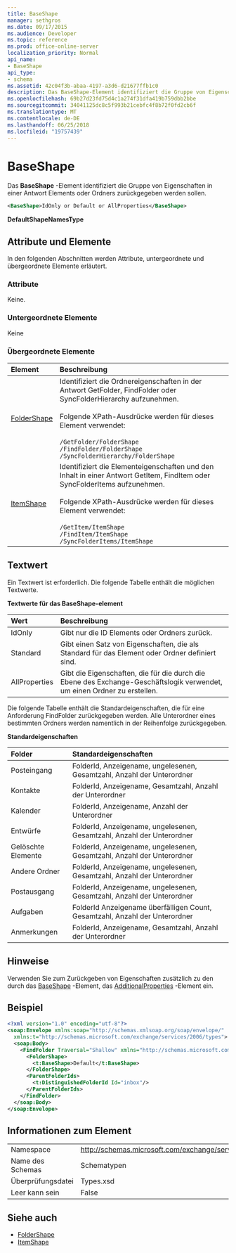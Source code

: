 ```yaml
---
title: BaseShape
manager: sethgros
ms.date: 09/17/2015
ms.audience: Developer
ms.topic: reference
ms.prod: office-online-server
localization_priority: Normal
api_name:
- BaseShape
api_type:
- schema
ms.assetid: 42c04f3b-abaa-4197-a3d6-d21677ffb1c0
description: Das BaseShape-Element identifiziert die Gruppe von Eigenschaften in einer Antwort Elements oder Ordners zurückgegeben werden sollen.
ms.openlocfilehash: 69b27d23fd75d4c1a274f31dfa419b759dbb2bbe
ms.sourcegitcommit: 34041125dc8c5f993b21cebfc4f8b72f0fd2cb6f
ms.translationtype: MT
ms.contentlocale: de-DE
ms.lasthandoff: 06/25/2018
ms.locfileid: "19757439"
---
```

# <a name="baseshape"></a>BaseShape

Das **BaseShape** -Element identifiziert die Gruppe von Eigenschaften in einer Antwort Elements oder Ordners zurückgegeben werden sollen. 
  
```xml
<BaseShape>IdOnly or Default or AllProperties</BaseShape>
```

 **DefaultShapeNamesType**
## <a name="attributes-and-elements"></a>Attribute und Elemente

In den folgenden Abschnitten werden Attribute, untergeordnete und übergeordnete Elemente erläutert.
  
### <a name="attributes"></a>Attribute

Keine.
  
### <a name="child-elements"></a>Untergeordnete Elemente

Keine
  
### <a name="parent-elements"></a>Übergeordnete Elemente

|**Element**|**Beschreibung**|
|:-----|:-----|
|[FolderShape](foldershape.md) <br/> | Identifiziert die Ordnereigenschaften in der Antwort GetFolder, FindFolder oder SyncFolderHierarchy aufzunehmen.<br/><br/>Folgende XPath-Ausdrücke werden für dieses Element verwendet:<br/><br/>`/GetFolder/FolderShape` <br/>  `/FindFolder/FolderShape` <br/>  `/SyncFolderHierarchy/FolderShape` <br/> |
|[ItemShape](itemshape.md) <br/> | Identifiziert die Elementeigenschaften und den Inhalt in einer Antwort GetItem, FindItem oder SyncFolderItems aufzunehmen.<br/><br/>Folgende XPath-Ausdrücke werden für dieses Element verwendet:<br/><br/>`/GetItem/ItemShape` <br/>  `/FindItem/ItemShape` <br/>  `/SyncFolderItems/ItemShape` <br/> |
   
## <a name="text-value"></a>Textwert

Ein Textwert ist erforderlich. Die folgende Tabelle enthält die möglichen Textwerte.
  
**Textwerte für das BaseShape-element**

|**Wert**|**Beschreibung**|
|:-----|:-----|
|IdOnly  <br/> |Gibt nur die ID Elements oder Ordners zurück.  <br/> |
|Standard  <br/> |Gibt einen Satz von Eigenschaften, die als Standard für das Element oder Ordner definiert sind.  <br/> |
|AllProperties  <br/> |Gibt die Eigenschaften, die für die durch die Ebene des Exchange-Geschäftslogik verwendet, um einen Ordner zu erstellen.  <br/> |
   
Die folgende Tabelle enthält die Standardeigenschaften, die für eine Anforderung FindFolder zurückgegeben werden. Alle Unterordner eines bestimmten Ordners werden namentlich in der Reihenfolge zurückgegeben.
  
**Standardeigenschaften**

|**Folder**|**Standardeigenschaften**|
|:-----|:-----|
|Posteingang  <br/> |FolderId, Anzeigename, ungelesenen, Gesamtzahl, Anzahl der Unterordner  <br/> |
|Kontakte  <br/> |FolderId, Anzeigename, Gesamtzahl, Anzahl der Unterordner  <br/> |
|Kalender  <br/> |FolderId, Anzeigename, Anzahl der Unterordner  <br/> |
|Entwürfe  <br/> |FolderId, Anzeigename, ungelesenen, Gesamtzahl, Anzahl der Unterordner  <br/> |
|Gelöschte Elemente  <br/> |FolderId, Anzeigename, ungelesenen, Gesamtzahl, Anzahl der Unterordner  <br/> |
|Andere Ordner  <br/> |FolderId, Anzeigename, ungelesenen, Gesamtzahl, Anzahl der Unterordner  <br/> |
|Postausgang  <br/> |FolderId, Anzeigename, ungelesenen, Gesamtzahl, Anzahl der Unterordner  <br/> |
|Aufgaben  <br/> |FolderId Anzeigename überfälligen Count, Gesamtzahl, Anzahl der Unterordner  <br/> |
|Anmerkungen  <br/> |FolderId, Anzeigename, Gesamtzahl, Anzahl der Unterordner  <br/> |
   
## <a name="remarks"></a>Hinweise

Verwenden Sie zum Zurückgeben von Eigenschaften zusätzlich zu den durch das [BaseShape](baseshape.md) -Element, das [AdditionalProperties](additionalproperties.md) -Element ein. 
  
## <a name="example"></a>Beispiel

```XML
<?xml version="1.0" encoding="utf-8"?>
<soap:Envelope xmlns:soap="http://schemas.xmlsoap.org/soap/envelope/"
  xmlns:t="http://schemas.microsoft.com/exchange/services/2006/types">
  <soap:Body>
    <FindFolder Traversal="Shallow" xmlns="http://schemas.microsoft.com/exchange/services/2006/messages">
      <FolderShape>
        <t:BaseShape>Default</t:BaseShape>
      </FolderShape>
      <ParentFolderIds>
        <t:DistinguishedFolderId Id="inbox"/>
      </ParentFolderIds>
    </FindFolder>
  </soap:Body>
</soap:Envelope>
```

## <a name="element-information"></a>Informationen zum Element

|||
|:-----|:-----|
|Namespace  <br/> |http://schemas.microsoft.com/exchange/services/2006/types  <br/> |
|Name des Schemas  <br/> |Schematypen  <br/> |
|Überprüfungsdatei  <br/> |Types.xsd  <br/> |
|Leer kann sein  <br/> |False  <br/> |
   
## <a name="see-also"></a>Siehe auch

- [FolderShape](foldershape.md)
- [ItemShape](itemshape.md)

